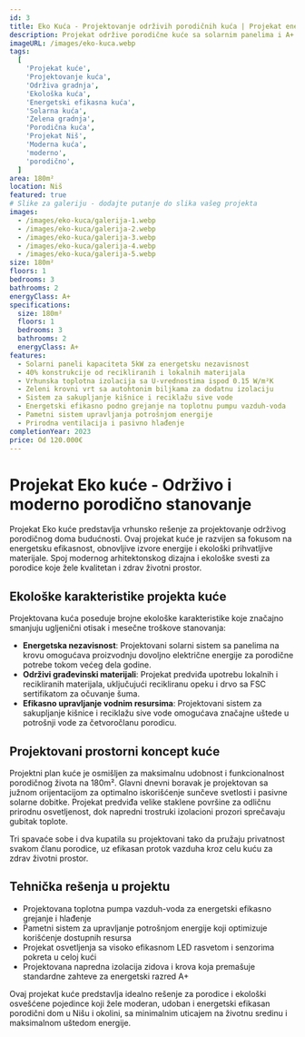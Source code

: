 ```yaml
---
id: 3
title: Eko Kuća - Projektovanje održivih porodičnih kuća | Projekat energetski efikasnog doma | Projekti Kuća
description: Projekat održive porodične kuće sa solarnim panelima i A+ energetskom efikasnošću. Moderna ekološka kuća od prirodnih materijala sa minimalnim ekološkim otiskom. Idealno rešenje za održivu gradnju i zdravo stanovanje u Srbiji.
imageURL: /images/eko-kuca.webp
tags:
  [
    'Projekat kuće',
    'Projektovanje kuća',
    'Održiva gradnja',
    'Ekološka kuća',
    'Energetski efikasna kuća',
    'Solarna kuća',
    'Zelena gradnja',
    'Porodična kuća',
    'Projekat Niš',
    'Moderna kuća',
    'moderno',
    'porodično',
  ]
area: 180m²
location: Niš
featured: true
# Slike za galeriju - dodajte putanje do slika vašeg projekta
images:
  - /images/eko-kuca/galerija-1.webp
  - /images/eko-kuca/galerija-2.webp
  - /images/eko-kuca/galerija-3.webp
  - /images/eko-kuca/galerija-4.webp
  - /images/eko-kuca/galerija-5.webp
size: 180m²
floors: 1
bedrooms: 3
bathrooms: 2
energyClass: A+
specifications:
  size: 180m²
  floors: 1
  bedrooms: 3
  bathrooms: 2
  energyClass: A+
features:
  - Solarni paneli kapaciteta 5kW za energetsku nezavisnost
  - 40% konstrukcije od recikliranih i lokalnih materijala
  - Vrhunska toplotna izolacija sa U-vrednostima ispod 0.15 W/m²K
  - Zeleni krovni vrt sa autohtonim biljkama za dodatnu izolaciju
  - Sistem za sakupljanje kišnice i reciklažu sive vode
  - Energetski efikasno podno grejanje na toplotnu pumpu vazduh-voda
  - Pametni sistem upravljanja potrošnjom energije
  - Prirodna ventilacija i pasivno hlađenje
completionYear: 2023
price: Od 120.000€
---
```


# Projekat Eko kuće - Održivo i moderno porodično stanovanje

Projekat Eko kuće predstavlja vrhunsko rešenje za projektovanje održivog porodičnog doma budućnosti. Ovaj projekat kuće je razvijen sa fokusom na energetsku efikasnost, obnovljive izvore energije i ekološki prihvatljive materijale. Spoj modernog arhitektonskog dizajna i ekološke svesti za porodice koje žele kvalitetan i zdrav životni prostor.

## Ekološke karakteristike projekta kuće

Projektovana kuća poseduje brojne ekološke karakteristike koje značajno smanjuju ugljenični otisak i mesečne troškove stanovanja:

- **Energetska nezavisnost**: Projektovani solarni sistem sa panelima na krovu omogućava proizvodnju dovoljno električne energije za porodične potrebe tokom većeg dela godine.
- **Održivi građevinski materijali**: Projekat predviđa upotrebu lokalnih i recikliranih materijala, uključujući recikliranu opeku i drvo sa FSC sertifikatom za očuvanje šuma.
- **Efikasno upravljanje vodnim resursima**: Projektovani sistem za sakupljanje kišnice i reciklažu sive vode omogućava značajne uštede u potrošnji vode za četvoročlanu porodicu.

## Projektovani prostorni koncept kuće

Projektni plan kuće je osmišljen za maksimalnu udobnost i funkcionalnost porodičnog života na 180m². Glavni dnevni boravak je projektovan sa južnom orijentacijom za optimalno iskorišćenje sunčeve svetlosti i pasivne solarne dobitke. Projekat predviđa velike staklene površine za odličnu prirodnu osvetljenost, dok napredni trostruki izolacioni prozori sprečavaju gubitak toplote.

Tri spavaće sobe i dva kupatila su projektovani tako da pružaju privatnost svakom članu porodice, uz efikasan protok vazduha kroz celu kuću za zdrav životni prostor.

## Tehnička rešenja u projektu

- Projektovana toplotna pumpa vazduh-voda za energetski efikasno grejanje i hlađenje
- Pametni sistem za upravljanje potrošnjom energije koji optimizuje korišćenje dostupnih resursa
- Projekat osvetljenja sa visoko efikasnom LED rasvetom i senzorima pokreta u celoj kući
- Projektovana napredna izolacija zidova i krova koja premašuje standardne zahteve za energetski razred A+

Ovaj projekat kuće predstavlja idealno rešenje za porodice i ekološki osvešćene pojedince koji žele moderan, udoban i energetski efikasan porodični dom u Nišu i okolini, sa minimalnim uticajem na životnu sredinu i maksimalnom uštedom energije.
